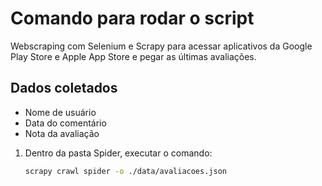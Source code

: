 

# Comando para rodar o script 
Webscraping com Selenium e Scrapy para acessar aplicativos da Google Play Store e Apple App Store e pegar as últimas avaliações.

## Dados coletados
- Nome de usuário
- Data do comentário
- Nota da avaliação

1. Dentro da pasta Spider, executar o comando:

    ```bash
    scrapy crawl spider -o ./data/avaliacoes.json
    ```

